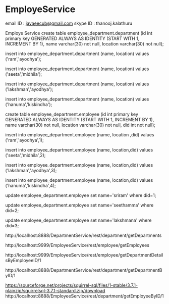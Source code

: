 # EmployeService

email ID : javaeecub@gmail.com
skype ID : thanooj.kalathuru



Employe Service
create table employee_department.department (id int primary key GENERATED ALWAYS AS IDENTITY (START WITH 1, INCREMENT BY 1), name varchar(30) not null, location varchar(30) not null);

insert into employee_department.department (name, location) values ('ram','ayodhya');

insert into employee_department.department (name, location) values ('seeta','midhila');

insert into employee_department.department (name, location) values ('lakshman','ayodhya');

insert into employee_department.department (name, location) values ('hanuma','kiskindha');

create table employee_department.employee (id int primary key GENERATED ALWAYS AS IDENTITY (START WITH 1, INCREMENT BY 1), name varchar(30) not null, location varchar(30) not null, did int not null);

insert into employee_department.employee (name, location ,did) values ('ram','ayodhya',1);

insert into employee_department.employee (name, location,did) values ('seeta','midhila',2);

insert into employee_department.employee (name, location,did) values ('lakshman','ayodhya',3);

insert into employee_department.employee (name, location,did) values ('hanuma','kiskindha',4);

update employee_department.employee set name='sriram' where did=1;

update employee_department.employee set name='seethamma' where did=2;

update employee_department.employee set name='lakshmana' where did=3;


http://localhost:8888/DepartmentService/rest/department/getDepartments

http://localhost:9999/EmployeeService/rest/employee/getEmployees

http://localhost:9999/EmployeeService/rest/employee/getDepartmentDetailsByEmployeeID/1

http://localhost:8888/DepartmentService/rest/department/getDepartmentByID/1





https://sourceforge.net/projects/squirrel-sql/files/1-stable/3.7.1-plainzip/squirrelsql-3.7.1-standard.zip/download
http://localhost:8888/EmployeeService/rest/department/getEmployeeByID/1
